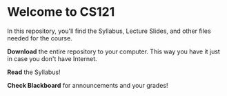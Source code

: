 # Welcome to CS121

In this repository, you'll find the Syllabus, Lecture Slides, and other files needed for the course.

**Download** the entire repository to your computer. This way you have it just in case you don't have Internet.

**Read** the Syllabus!

**Check Blackboard** for announcements and your grades!
